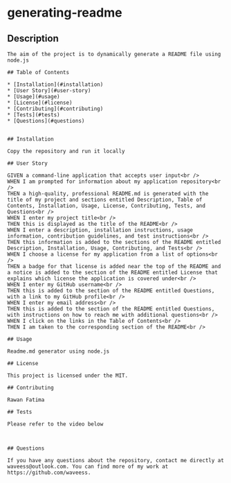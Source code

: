 # generating-readme
## Description
  
    The aim of the project is to dynamically generate a README file using node.js
  
    ## Table of Contents
  
    * [Installation](#installation)
    * [User Story](#user-story)
    * [Usage](#usage)
    * [License](#license)
    * [Contributing](#contributing)
    * [Tests](#tests)
    * [Questions](#questions)
  
  
    ## Installation 
  
    Copy the repository and run it locally
  
    ## User Story 
  
    GIVEN a command-line application that accepts user input<br />
    WHEN I am prompted for information about my application repository<br />
    THEN a high-quality, professional README.md is generated with the title of my project and sections entitled Description, Table of Contents, Installation, Usage, License, Contributing, Tests, and Questions<br />
    WHEN I enter my project title<br />
    THEN this is displayed as the title of the README<br />
    WHEN I enter a description, installation instructions, usage information, contribution guidelines, and test instructions<br />
    THEN this information is added to the sections of the README entitled Description, Installation, Usage, Contributing, and Tests<br />
    WHEN I choose a license for my application from a list of options<br />
    THEN a badge for that license is added near the top of the README and a notice is added to the section of the README entitled License that explains which license the application is covered under<br />
    WHEN I enter my GitHub username<br />
    THEN this is added to the section of the README entitled Questions, with a link to my GitHub profile<br />
    WHEN I enter my email address<br />
    THEN this is added to the section of the README entitled Questions, with instructions on how to reach me with additional questions<br />
    WHEN I click on the links in the Table of Contents<br />
    THEN I am taken to the corresponding section of the README<br />
  
    ## Usage
  
    Readme.md generator using node.js
     
    ## License
  
    This project is licensed under the MIT.
  
    ## Contributing
  
    Rawan Fatima
  
    ## Tests
  
    Please refer to the video below
  
    
  
    ## Questions
  
    If you have any questions about the repository, contact me directly at waveess@outlook.com. You can find more of my work at https://github.com/waveess.
